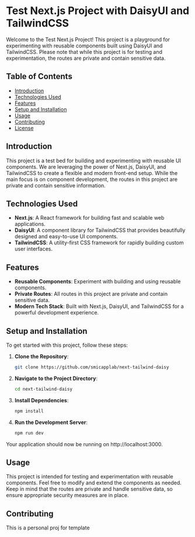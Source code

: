 # Test Next.js Project with DaisyUI and TailwindCSS

Welcome to the Test Next.js Project! This project is a playground for experimenting with reusable components built using DaisyUI and TailwindCSS. Please note that while this project is for testing and experimentation, the routes are private and contain sensitive data.

## Table of Contents

- [Introduction](#introduction)
- [Technologies Used](#technologies-used)
- [Features](#features)
- [Setup and Installation](#setup-and-installation)
- [Usage](#usage)
- [Contributing](#contributing)
- [License](#license)

## Introduction

This project is a test bed for building and experimenting with reusable UI components. We are leveraging the power of Next.js, DaisyUI, and TailwindCSS to create a flexible and modern front-end setup. While the main focus is on component development, the routes in this project are private and contain sensitive information.

## Technologies Used

- **Next.js**: A React framework for building fast and scalable web applications.
- **DaisyUI**: A component library for TailwindCSS that provides beautifully designed and easy-to-use UI components.
- **TailwindCSS**: A utility-first CSS framework for rapidly building custom user interfaces.

## Features

- **Reusable Components**: Experiment with building and using reusable components.
- **Private Routes**: All routes in this project are private and contain sensitive data.
- **Modern Tech Stack**: Built with Next.js, DaisyUI, and TailwindCSS for a powerful development experience.

## Setup and Installation

To get started with this project, follow these steps:

1. **Clone the Repository**:

   ```bash
   git clone https://github.com/smicapplab/next-tailwind-daisy
   ```

2. **Navigate to the Project Directory**:
    ```bash
    cd next-tailwind-daisy
    ```

3. **Install Dependencies**:
    ```bash
    npm install
    ```

4. **Run the Development Server**:
    ```bash
    npm run dev
    ```

Your application should now be running on http://localhost:3000.

## Usage
This project is intended for testing and experimentation with reusable components. Feel free to modify and extend the components as needed. Keep in mind that the routes are private and handle sensitive data, so ensure appropriate security measures are in place.

## Contributing
This is a personal proj for template